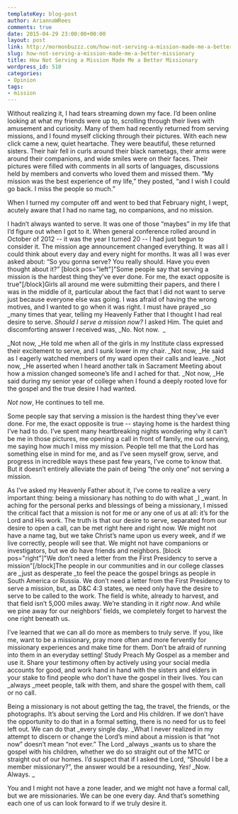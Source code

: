 ```yaml
---
templateKey: blog-post
author: AriannaWRees
comments: true
date: 2015-04-29 23:00:00+00:00
layout: post
link: http://mormonbuzzz.com/how-not-serving-a-mission-made-me-a-better-missionary/
slug: how-not-serving-a-mission-made-me-a-better-missionary
title: How Not Serving a Mission Made Me a Better Missionary
wordpress_id: 510
categories:
- Opinion
tags:
- mission
---
```


Without realizing it, I had tears streaming down my face. I’d been online looking at what my friends were up to, scrolling through their lives with amusement and curiosity. Many of them had recently returned from serving missions, and I found myself clicking through their pictures. With each new click came a new, quiet heartache. They were beautiful, these returned sisters. Their hair fell in curls around their black nametags, their arms were around their companions, and wide smiles were on their faces. Their pictures were filled with comments in all sorts of languages, discussions held by members and converts who loved them and missed them. “My mission was the best experience of my life,” they posted, “and I wish I could go back. I miss the people so much.”

When I turned my computer off and went to bed that February night, I wept, acutely aware that I had no name tag, no companions, and no mission.

I hadn’t always wanted to serve. It was one of those “maybes” in my life that I’d figure out when I got to it. When general conference rolled around in October of 2012 -- it was the year I turned 20 -- I had just begun to consider it. The mission age announcement changed everything. It was all I could think about every day and every night for months. It was all I was ever asked about: “So you gonna serve? You really should. Have you even thought about it?” [block pos="left"]"Some people say that serving a mission is the hardest thing they’ve ever done. For me, the exact opposite is true"[/block]Girls all around me were submitting their papers, and there I was in the middle of it, particular about the fact that I did not want to serve just because everyone else was going. I was afraid of having the wrong motives, and I wanted to go when it was right. I must have prayed _so _many times that year, telling my Heavenly Father that I thought I had real desire to serve. _Should I serve a mission now?_ I asked Him. The quiet and discomforting answer I received was, _No. Not now.  _

_Not now, _He told me when all of the girls in my Institute class expressed their excitement to serve, and I sunk lower in my chair. _Not now, _He said as I eagerly watched members of my ward open their calls and leave. _Not now, _He asserted when I heard another talk in Sacrament Meeting about how a mission changed someone’s life and I ached for that. _Not now, _He said during my senior year of college when I found a deeply rooted love for the gospel and the true desire I had wanted.

_Not now_, He continues to tell me.

Some people say that serving a mission is the hardest thing they’ve ever done. For me, the exact opposite is true -- staying home is the hardest thing I’ve had to do. I’ve spent many heartbreaking nights wondering why it can’t be me in those pictures, me opening a call in front of family, me out serving, me saying how much I miss my mission. People tell me that the Lord has something else in mind for me, and as I’ve seen myself grow, serve, and progress in incredible ways these past few years, I’ve come to know that. But it doesn’t entirely alleviate the pain of being “the only one” not serving a mission.

As I’ve asked my Heavenly Father about it, I’ve come to realize a very important thing: being a missionary has nothing to do with what _I _want. In aching for the personal perks and blessings of being a missionary, I missed the critical fact that a mission is not for me or any one of us at all: it’s for the Lord and His work. The truth is that our desire to serve, separated from our desire to open a call, can be met right here and right now. We might not have a name tag, but we take Christ’s name upon us every week, and if we live correctly, people will see that. We might not have companions or investigators, but we do have friends and neighbors. [block pos="right"]"We don’t need a letter from the First Presidency to serve a mission"[/block]The people in our communities and in our college classes are _just as desperate _to feel the peace the gospel brings as people in South America or Russia. We don’t need a letter from the First Presidency to serve a mission, but, as D&C 4:3 states, we need only have the desire to serve to be called to the work. The field is white, already to harvest, and that field isn’t 5,000 miles away. We’re standing in it _right now_. And while we pine away for our neighbors’ fields, we completely forget to harvest the one right beneath us.

I’ve learned that we can all do more as members to truly serve. If you, like me, want to be a missionary, pray more often and more fervently for missionary experiences and make time for them. Don’t be afraid of running into them in an everyday setting! Study Preach My Gospel as a member and use it. Share your testimony often by actively using your social media accounts for good, and work hand in hand with the sisters and elders in your stake to find people who don’t have the gospel in their lives. You can _always _meet people, talk with them, and share the gospel with them, call or no call.

Being a missionary is not about getting the tag, the travel, the friends, or the photographs. It’s about serving the Lord and His children. If we don’t have the opportunity to do that in a formal setting, there is no need for us to feel left out. We can do that _every single day. _What I never realized in my attempt to discern or change the Lord’s mind about a mission is that “not now” doesn’t mean “not ever.” The Lord _always _wants us to share the gospel with his children, whether we do so straight out of the MTC or straight out of our homes. I’d suspect that if I asked the Lord, “Should I be a member missionary?”, the answer would be a resounding, _Yes!_ _Now. Always. _

You and I might not have a zone leader, and we might not have a formal call, but we are missionaries. We can be one every day. And that’s something each one of us can look forward to if we truly desire it.
